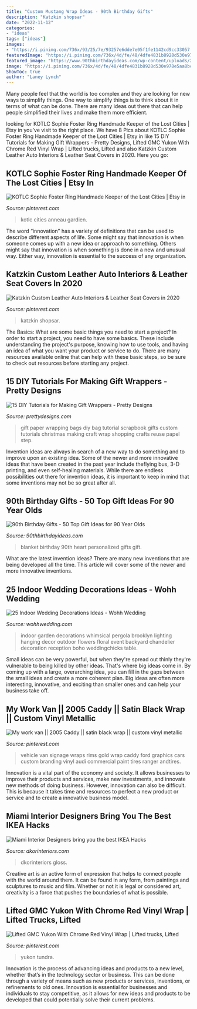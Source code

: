 ```yaml
---
title: "Custom Mustang Wrap Ideas - 90th Birthday Gifts"
description: "Katzkin shopsar"
date: "2022-11-12"
categories:
- "ideas"
tags: ["ideas"]
images:
- "https://i.pinimg.com/736x/93/25/7e/93257e6dde7e05f1fe1142cd9cc33057.jpg"
featuredImage: "https://i.pinimg.com/736x/4d/fe/48/4dfe4831b8928d530e978e5aa8bc2345.jpg"
featured_image: "https://www.90thbirthdayideas.com/wp-content/uploads/2016/10/Heart-of-Love-Sweatshirt-Blanket.jpg"
image: "https://i.pinimg.com/736x/4d/fe/48/4dfe4831b8928d530e978e5aa8bc2345.jpg"
ShowToc: true
author: "Laney Lynch"
---
```



Many people feel that the world is too complex and they are looking for new ways to simplify things. One way to simplify things is to think about it in terms of what can be done. There are many ideas out there that can help people simplified their lives and make them more efficient.

	

		
looking for KOTLC Sophie Foster Ring Handmade Keeper of the Lost Cities | Etsy in you've visit to the right place. We have 8 Pics about KOTLC Sophie Foster Ring Handmade Keeper of the Lost Cities | Etsy in like 15 DIY Tutorials for Making Gift Wrappers - Pretty Designs, Lifted GMC Yukon With Chrome Red Vinyl Wrap | Lifted trucks, Lifted and also Katzkin Custom Leather Auto Interiors &amp; Leather Seat Covers in 2020. Here you go:
		
    
## KOTLC Sophie Foster Ring Handmade Keeper Of The Lost Cities | Etsy In

<img loading=lazy src="https://i.pinimg.com/736x/93/25/7e/93257e6dde7e05f1fe1142cd9cc33057.jpg" onerror="this.onerror=null;this.src='https://tse2.mm.bing.net/th?id=OIP.R4dCq-HONfe-auxLq1Dk2wHaJ3&amp;pid=15.1';" alt="KOTLC Sophie Foster Ring Handmade Keeper of the Lost Cities | Etsy in">

_Source: pinterest.com_

>kotlc cities anneau gardien. 

	

The word “innovation” has a variety of definitions that can be used to describe different aspects of life. Some might say that innovation is when someone comes up with a new idea or approach to something. Others might say that innovation is when something is done in a new and unusual way. Either way, innovation is essential to the success of any organization.

    
## Katzkin Custom Leather Auto Interiors &amp; Leather Seat Covers In 2020

<img loading=lazy src="https://i.pinimg.com/736x/0c/44/b6/0c44b66f4156bcf0f4da30650d7d781a.jpg" onerror="this.onerror=null;this.src='https://tse3.mm.bing.net/th?id=OIP.MdsDMj2I2Od8SIVWqKUGGgHaLk&amp;pid=15.1';" alt="Katzkin Custom Leather Auto Interiors &amp; Leather Seat Covers in 2020">

_Source: pinterest.com_

>katzkin shopsar. 

	

The Basics: What are some basic things you need to start a project?
In order to start a project, you need to have some basics. These include understanding the project's purpose, knowing how to use tools, and having an idea of what you want your product or service to do. There are many resources available online that can help with these basic steps, so be sure to check out resources before starting any project.

    
## 15 DIY Tutorials For Making Gift Wrappers - Pretty Designs

<img loading=lazy src="http://www.prettydesigns.com/wp-content/uploads/2016/12/Gift-Bags.jpg" onerror="this.onerror=null;this.src='https://tse3.mm.bing.net/th?id=OIP.qhOzKtUol5t8c5cIms8h9gAAAA&amp;pid=15.1';" alt="15 DIY Tutorials for Making Gift Wrappers - Pretty Designs">

_Source: prettydesigns.com_

>gift paper wrapping bags diy bag tutorial scrapbook gifts custom tutorials christmas making craft wrap shopping crafts reuse papel step. 

	

Invention ideas are always in search of a new way to do something and to improve upon an existing idea. Some of the newer and more innovative ideas that have been created in the past year include theflying bus, 3-D printing, and even self-healing materials. While there are endless possibilities out there for invention ideas, it is important to keep in mind that some inventions may not be so great after all.

    
## 90th Birthday Gifts - 50 Top Gift Ideas For 90 Year Olds

<img loading=lazy src="https://www.90thbirthdayideas.com/wp-content/uploads/2016/10/Heart-of-Love-Sweatshirt-Blanket.jpg" onerror="this.onerror=null;this.src='https://tse2.mm.bing.net/th?id=OIP.oF8I1rHOQIMSKqvZ0gqL4QHaHa&amp;pid=15.1';" alt="90th Birthday Gifts - 50 Top Gift Ideas for 90 Year Olds">

_Source: 90thbirthdayideas.com_

>blanket birthday 90th heart personalized gifts gift. 

	

What are the latest invention ideas?
There are many new inventions that are being developed all the time. This article will cover some of the newer and more innovative inventions.

    
## 25 Indoor Wedding Decorations Ideas - Wohh Wedding

<img loading=lazy src="http://wohhwedding.com/wp-content/uploads/2016/05/Indoor-Garden-Wedding-Decorations-Ideas.jpg" onerror="this.onerror=null;this.src='https://tse3.mm.bing.net/th?id=OIP.QaM6cnr6QZcDn_uyTLTI0QHaLG&amp;pid=15.1';" alt="25 Indoor Wedding Decorations Ideas - Wohh Wedding">

_Source: wohhwedding.com_

>indoor garden decorations whimsical pergola brooklyn lighting hanging decor outdoor flowers floral event backyard chandelier decoration reception boho weddingchicks table. 

	

Small ideas can be very powerful, but when they're spread out thinly they're vulnerable to being killed by other ideas. That's where big ideas come in. By coming up with a large, overarching idea, you can fill in the gaps between the small ideas and create a more coherent plan. Big ideas are often more interesting, innovative, and exciting than smaller ones and can help your business take off.

    
## My Work Van || 2005 Caddy || Satin Black Wrap || Custom Vinyl Metallic

<img loading=lazy src="https://i.pinimg.com/736x/16/00/7b/16007b44577c98a2eb055ae6bcd8aa57--vehicle-wraps-gold-paint.jpg" onerror="this.onerror=null;this.src='https://tse2.mm.bing.net/th?id=OIP.hH-K4Us5VVjYZWfOk2eKmQHaHa&amp;pid=15.1';" alt="My work van || 2005 Caddy || satin black wrap || custom vinyl metallic">

_Source: pinterest.com_

>vehicle van signage wraps rims gold wrap caddy ford graphics cars custom branding vinyl audi commercial paint tires ranger andtires. 

	

Innovation is a vital part of the economy and society. It allows businesses to improve their products and services, make new investments, and innovate new methods of doing business. However, innovation can also be difficult. This is because it takes time and resources to perfect a new product or service and to create a innovative business model.

    
## Miami Interior Designers Bring You The Best IKEA Hacks

<img loading=lazy src="https://www.dkorinteriors.com/wp-content/uploads/2015/11/LivingRoom1.jpg" onerror="this.onerror=null;this.src='https://tse1.mm.bing.net/th?id=OIP.w5gFJivt2Tur3Vv8CSOgVQHaEl&amp;pid=15.1';" alt="Miami Interior Designers bring you the best IKEA Hacks">

_Source: dkorinteriors.com_

>dkorinteriors gloss. 

	

Creative art is an active form of expression that helps to connect people with the world around them. It can be found in any form, from paintings and sculptures to music and film. Whether or not it is legal or considered art, creativity is a force that pushes the boundaries of what is possible.

    
## Lifted GMC Yukon With Chrome Red Vinyl Wrap | Lifted Trucks, Lifted

<img loading=lazy src="https://i.pinimg.com/736x/4d/fe/48/4dfe4831b8928d530e978e5aa8bc2345.jpg" onerror="this.onerror=null;this.src='https://tse4.mm.bing.net/th?id=OIP.0sIVuBCaBcF3bdfi8F4PRgHaEK&amp;pid=15.1';" alt="Lifted GMC Yukon With Chrome Red Vinyl Wrap | Lifted trucks, Lifted">

_Source: pinterest.com_

>yukon tundra. 

	

Innovation is the process of advancing ideas and products to a new level, whether that’s in the technology sector or business. This can be done through a variety of means such as new products or services, inventions, or refinements to old ones. Innovation is essential for businesses and individuals to stay competitive, as it allows for new ideas and products to be developed that could potentially solve their current problems.

